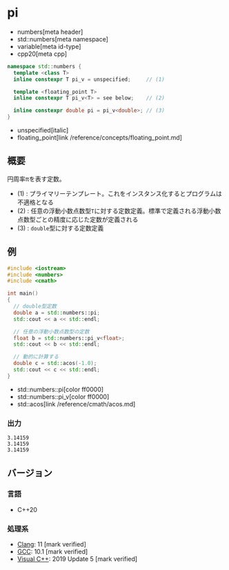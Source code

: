 # pi
* numbers[meta header]
* std::numbers[meta namespace]
* variable[meta id-type]
* cpp20[meta cpp]

```cpp
namespace std::numbers {
  template <class T>
  inline constexpr T pi_v = unspecified;     // (1)

  template <floating_point T>
  inline constexpr T pi_v<T> = see below;    // (2)

  inline constexpr double pi = pi_v<double>; // (3)
}
```
* unspecified[italic]
* floating_point[link /reference/concepts/floating_point.md]

## 概要
円周率πを表す定数。

- (1) : プライマリーテンプレート。これをインスタンス化するとプログラムは不適格となる
- (2) : 任意の浮動小数点数型`T`に対する定数定義。標準で定義される浮動小数点数型ごとの精度に応じた定数が定義される
- (3) : `double`型に対する定数定義


## 例
```cpp example
#include <iostream>
#include <numbers>
#include <cmath>

int main()
{
  // double型定数
  double a = std::numbers::pi;
  std::cout << a << std::endl;

  // 任意の浮動小数点数型の定数
  float b = std::numbers::pi_v<float>;
  std::cout << b << std::endl;

  // 動的に計算する
  double c = std::acos(-1.0);
  std::cout << c << std::endl;
}
```
* std::numbers::pi[color ff0000]
* std::numbers::pi_v[color ff0000]
* std::acos[link /reference/cmath/acos.md]

### 出力
```
3.14159
3.14159
3.14159
```

## バージョン
### 言語
- C++20

### 処理系
- [Clang](/implementation.md#clang): 11 [mark verified]
- [GCC](/implementation.md#gcc): 10.1 [mark verified]
- [Visual C++](/implementation.md#visual_cpp): 2019 Update 5 [mark verified]
